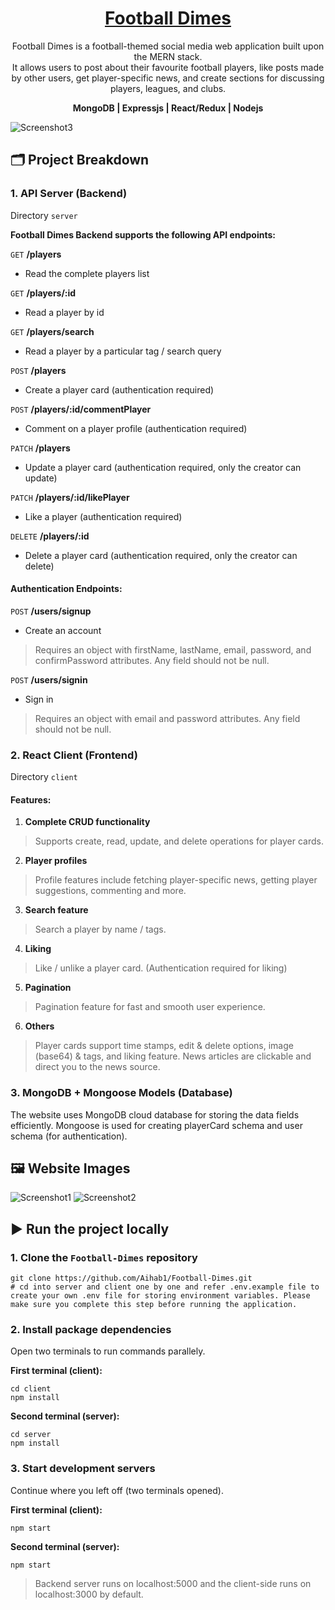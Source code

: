
<h1 align="center">
  <a href="https://football-dimes.herokuapp.com">
    Football Dimes
  </a>
</h1>

<p align="center">
  Football Dimes is a football-themed social media web application built upon the MERN stack.
  <br>
  It allows users to post about their favourite football players, like posts made by other users, get player-specific news, and create sections for discussing players, leagues, and clubs.
</p>
<p align="center">
  <strong>MongoDB | Expressjs | React/Redux | Nodejs</strong>
</p>
    
![Screenshot3](https://user-images.githubusercontent.com/55903466/134020098-b12931d3-c9c8-48fa-a466-fe7824b0e61c.png)

## 🗂 Project Breakdown
    
### 1. API Server (Backend)
    
Directory `server`
    
**Football Dimes Backend supports the following API endpoints:**

`GET` **/players**
  - Read the complete players list

`GET` **/players/:id**
  - Read a player by id

`GET` **/players/search**
  - Read a player by a particular tag / search query

`POST` **/players**
  - Create a player card (authentication required)

`POST` **/players/:id/commentPlayer**
  - Comment on a player profile (authentication required)

`PATCH` **/players**
  - Update a player card (authentication required, only the creator can update)

`PATCH` **/players/:id/likePlayer**
  - Like a player (authentication required)

`DELETE` **/players/:id**
  - Delete a player card (authentication required, only the creator can delete)

#### Authentication Endpoints:

`POST` **/users/signup**
  - Create an account
> Requires an object with firstName, lastName, email, password, and confirmPassword attributes. Any field should not be null.

`POST` **/users/signin**
  - Sign in 
> Requires an object with email and password attributes. Any field should not be null.

### 2. React Client (Frontend)

Directory `client`

#### Features:

1. **Complete CRUD functionality**
> Supports create, read, update, and delete operations for player cards.

2. **Player profiles**
> Profile features include fetching player-specific news, getting player suggestions, commenting and more.

3. **Search feature**
> Search a player by name / tags.

4. **Liking**
> Like / unlike a player card. (Authentication required for liking)

5. **Pagination**
> Pagination feature for fast and smooth user experience.

6. **Others**
> Player cards support time stamps, edit & delete options, image (base64) & tags, and liking feature. News articles are clickable and direct you to the news source.

### 3. MongoDB + Mongoose Models (Database)

The website uses MongoDB cloud database for storing the data fields efficiently. Mongoose is used for creating playerCard schema and user schema (for authentication).

## 🖼 Website Images

![Screenshot1](https://user-images.githubusercontent.com/55903466/134033200-0c339bc2-1ebb-4ac0-bec5-91f395eccc26.png)
![Screenshot2](https://user-images.githubusercontent.com/55903466/134033213-a48de406-9b22-466f-afe2-7e610a693153.png)

## ▶ Run the project locally

### 1. Clone the `Football-Dimes` repository
```
git clone https://github.com/Aihab1/Football-Dimes.git
# cd into server and client one by one and refer .env.example file to create your own .env file for storing environment variables. Please make sure you complete this step before running the application.
```

### 2. Install package dependencies

Open two terminals to run commands parallely.

**First terminal (client):**
```
cd client
npm install
```

**Second terminal (server):**
```
cd server
npm install
```

### 3. Start development servers

Continue where you left off (two terminals opened).

**First terminal (client):**
```
npm start
```

**Second terminal (server):**
```
npm start
```

> Backend server runs on localhost:5000 and the client-side runs on localhost:3000 by default.
